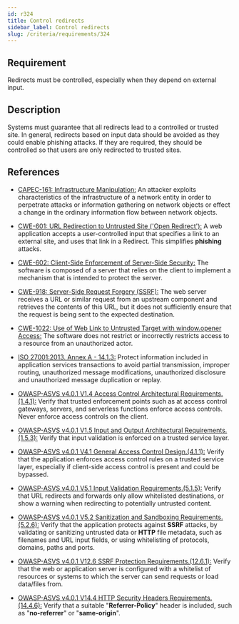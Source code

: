 ```yaml
---
id: r324
title: Control redirects
sidebar_label: Control redirects
slug: /criteria/requirements/324
---
```


## Requirement

Redirects must be controlled,
especially when they depend on external input.

## Description

Systems must guarantee that all redirects
lead to a controlled or trusted site.
In general,
redirects based on input data
should be avoided as they could enable
phishing attacks. 
If they are required,
they should be controlled
so that users are only redirected to trusted sites.

## References

- [CAPEC-161: Infrastructure Manipulation:](https://capec.mitre.org/data/definitions/161.html)
An attacker exploits characteristics
of the infrastructure of a network entity
in order to perpetrate attacks
or information gathering on network objects
or effect a change in the ordinary information flow
between network objects.

- [CWE-601: URL Redirection to Untrusted Site ('Open Redirect'):](https://cwe.mitre.org/data/definitions/601.html)
A web application accepts a user-controlled input
that specifies a link
to an external site,
and uses that link in a Redirect.
This simplifies **phishing** attacks.

- [CWE-602: Client-Side Enforcement of Server-Side Security:](https://cwe.mitre.org/data/definitions/602.html)
The software is composed of a server
that relies on the client
to implement a mechanism
that is intended to protect the server.

- [CWE-918: Server-Side Request Forgery (SSRF):](https://cwe.mitre.org/data/definitions/918.html)
The web server receives a URL
or similar request from an upstream component
and retrieves the contents of this URL,
but it does not sufficiently ensure that
the request is being sent to the expected destination.

- [CWE-1022: Use of Web Link to Untrusted Target with window.opener Access:](https://cwe.mitre.org/data/definitions/1022.html)
The software does not restrict
or incorrectly restricts access
to a resource from an unauthorized actor.

- [ISO 27001:2013. Annex A - 14.1.3:](https://www.iso.org/obp/ui/#iso:std:54534:en)
Protect information included in application services transactions
to avoid partial transmission,
improper routing,
unauthorized message modifications,
unauthorized disclosure
and unauthorized message duplication or replay.

- [OWASP-ASVS v4.0.1 V1.4 Access Control Architectural Requirements.(1.4.1):](https://owasp.org/www-pdf-archive/OWASP_Application_Security_Verification_Standard_4.0-en.pdf)
Verify that trusted enforcement points
such as at access control gateways,
servers, and serverless functions enforce access controls.
Never enforce access controls on the client.

- [OWASP-ASVS v4.0.1 V1.5 Input and Output Architectural Requirements.(1.5.3):](https://owasp.org/www-pdf-archive/OWASP_Application_Security_Verification_Standard_4.0-en.pdf)
Verify that input validation
is enforced on a trusted service layer.

- [OWASP-ASVS v4.0.1 V4.1 General Access Control Design.(4.1.1):](https://owasp.org/www-pdf-archive/OWASP_Application_Security_Verification_Standard_4.0-en.pdf)
Verify that the application
enforces access control rules
on a trusted service layer,
especially if client-side access control
is present and could be bypassed.

- [OWASP-ASVS v4.0.1 V5.1 Input Validation Requirements.(5.1.5):](https://owasp.org/www-pdf-archive/OWASP_Application_Security_Verification_Standard_4.0-en.pdf)
Verify that URL redirects
and forwards only allow whitelisted destinations,
or show a warning when redirecting
to potentially untrusted content.

- [OWASP-ASVS v4.0.1 V5.2 Sanitization and Sandboxing Requirements.(5.2.6):](https://owasp.org/www-pdf-archive/OWASP_Application_Security_Verification_Standard_4.0-en.pdf)
Verify that the application protects against **SSRF** attacks,
by validating or sanitizing untrusted data
or **HTTP** file metadata,
such as filenames and URL input fields,
or using whitelisting of protocols,
domains, paths and ports.

- [OWASP-ASVS v4.0.1 V12.6 SSRF Protection Requirements.(12.6.1):](https://owasp.org/www-pdf-archive/OWASP_Application_Security_Verification_Standard_4.0-en.pdf)
Verify that the web
or application server is configured
with a whitelist of resources
or systems to which the server can send requests
or load data/files from.

- [OWASP-ASVS v4.0.1 V14.4 HTTP Security Headers Requirements.(14.4.6):](https://owasp.org/www-pdf-archive/OWASP_Application_Security_Verification_Standard_4.0-en.pdf)
Verify that a suitable "**Referrer-Policy**"
header is included,
such as "**no-referrer**" or "**same-origin**".
